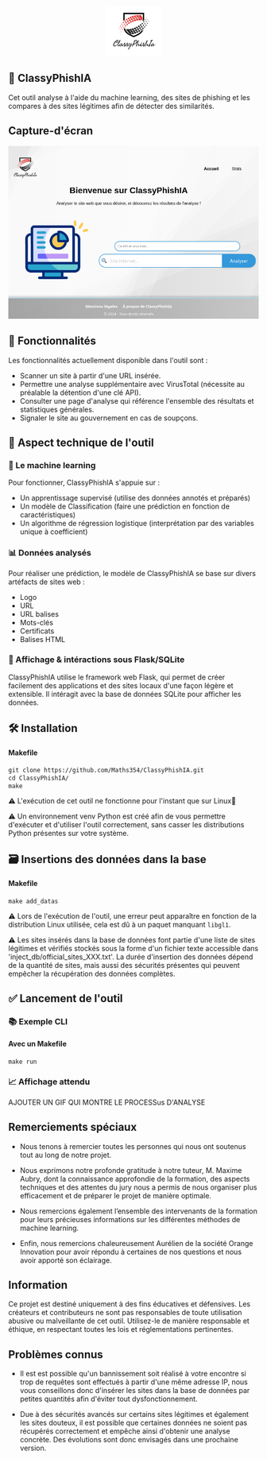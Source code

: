 <p align = "center">
<img src = "apps/static/logo_site.png"height = "100" width="auto">
</p>

## 🤖 ClassyPhishIA

Cet outil analyse à l'aide du machine learning, des sites de phishing et les compares à des sites légitimes afin de détecter des similarités.

## Capture-d'écran
<img src = "apps/static/home.png">

## 📃 Fonctionnalités

Les fonctionnalités actuellement disponible dans l'outil sont :
* Scanner un site à partir d'une URL insérée.
* Permettre une analyse supplémentaire avec VirusTotal (nécessite au préalable la détention d'une clé API).
* Consulter une page d'analyse qui référence l'ensemble des résultats et statistiques générales.
* Signaler le site au gouvernement en cas de soupçons.

## 🔧 Aspect technique de l'outil

### 🧠 Le machine learning
Pour fonctionner, ClassyPhishIA s'appuie sur :
* Un apprentissage supervisé (utilise des données annotés et préparés)
* Un modèle de Classification (faire une prédiction en fonction de caractéristiques)
* Un algorithme de régression logistique (interprétation par des variables unique à coefficient)

### 📊 Données analysés 

Pour réaliser une prédiction, le modèle de ClassyPhishIA se base sur divers artéfacts de sites web :
* Logo
* URL
* URL balises
* Mots-clés
* Certificats
* Balises HTML

### 💾 Affichage & intéractions sous Flask/SQLite

ClassyPhishIA utilise le framework web Flask, qui permet de créer facilement des applications et des sites locaux d'une façon légère et extensible. Il intéragit avec la base de données SQLite pour afficher les données.

## 🛠️ Installation

#### Makefile
```
git clone https://github.com/Maths354/ClassyPhishIA.git
cd ClassyPhishIA/
make
```

:warning: L'exécution de cet outil ne fonctionne pour l'instant que sur Linux🐧 

:warning: Un environnement venv Python est créé afin de vous permettre d'exécuter et d'utiliser l'outil correctement, sans casser les distributions Python présentes sur votre système.
## 🗃️ Insertions des données dans la base

#### Makefile
```
make add_datas
```

:warning: Lors de l'exécution de l'outil, une erreur peut apparaître en fonction de la distribution Linux utilisée, cela est dû à un paquet manquant `libgl1`. 

:warning: Les sites insérés dans la base de données font partie d'une liste de sites légitimes et vérifiés stockés sous la forme d'un fichier texte accessible dans 'inject_db/official_sites_XXX.txt'. La durée d'insertion des données dépend de la quantité de sites, mais aussi des sécurités présentes qui peuvent empêcher la récupération des données complètes.

## ✅ Lancement de l'outil

### 📚 Exemple CLI

#### Avec un Makefile
```
make run
```

### 📈 Affichage attendu

AJOUTER UN GIF QUI MONTRE LE PROCESSus D'ANALYSE

## Remerciements spéciaux

* Nous tenons à remercier toutes les personnes qui nous ont soutenus tout au long de notre projet. 

* Nous exprimons notre profonde gratitude à notre tuteur, M. Maxime Aubry, dont la connaissance approfondie de la formation, des aspects techniques et des attentes du jury nous a permis de nous organiser plus efficacement et de préparer le projet de manière optimale. 

* Nous remercions également l’ensemble des intervenants de la formation pour leurs précieuses informations sur les différentes méthodes de machine learning. 

* Enfin, nous remercions chaleureusement Aurélien de la société Orange Innovation pour avoir répondu à certaines de nos questions et nous avoir apporté son éclairage.

## Information

Ce projet est destiné uniquement à des fins éducatives et défensives. Les créateurs et contributeurs ne sont pas responsables de toute utilisation abusive ou malveillante de cet outil. Utilisez-le de manière responsable et éthique, en respectant toutes les lois et réglementations pertinentes.

## Problèmes connus

* Il est est possible qu'un bannissement soit réalisé à votre encontre si trop de requêtes sont effectués à partir d'une même adresse IP, nous vous conseillons donc d'insérer les sites dans la base de données par petites quantités afin d'éviter tout dysfonctionnement.

* Due à des sécurités avancés sur certains sites légitimes et également les sites douteux, il est possible que certaines données ne soient pas récupérés correctement et empêche ainsi d'obtenir une analyse concrète. Des évolutions sont donc envisagés dans une prochaine version.
